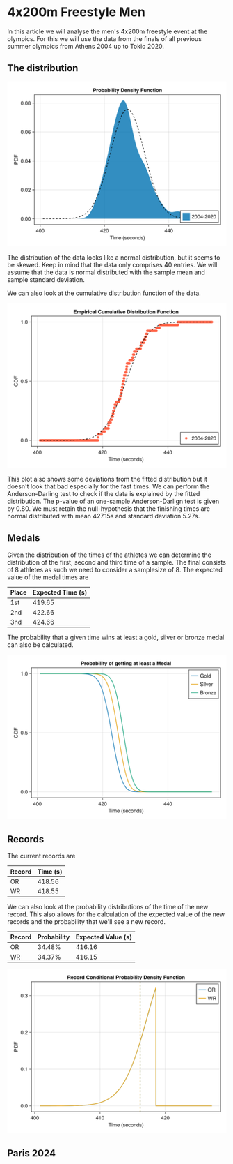 # 4x200m Freestyle Men

In this article we will analyse the men's 4x200m freestyle event at the olympics. For this we will use the data from the finals of all previous summer olympics from Athens 2004 up to Tokio 2020. 

## The distribution

<p><img alt="freestyle-4x200m-men-pdf" src="../images/freestyle/freestyle-4x200m-men-distributionpdf.svg" style="float:center; width:600px" /></p>

The distribution of the data looks like a normal distribution, but it seems to be skewed. Keep in mind that the data only comprises 40 entries. We will assume that the data is normal distributed with the sample mean and sample standard deviation.

We can also look at the cumulative distribution function of the data.
<p><img alt="freestyle-4x200m-men-cdf" src="../images/freestyle/freestyle-4x200m-men-distributioncdf.svg" style="float:center; width:600px" /></p>
This plot also shows some deviations from the fitted distribution but it doesn't look that bad especially for the fast times. We can perform the Anderson-Darling test to check if the data is explained by the fitted distribution. The p-value of an one-sample Anderson-Darlign test is given by 0.80. We must retain the null-hypothesis that the finishing times are normal distributed with mean 427.15s and standard deviation 5.27s.

## Medals
Given the distribution of the times of the athletes we can determine the distribution of the first, second and third time of a sample. The final consists of 8 athletes as such we need to consider a samplesize of 8. The expected value of the medal times are

| Place | Expected Time (s) |
| ----- | ------------- |
| 1st | 419.65 |
| 2nd | 422.66 |
| 3nd | 424.66 |

The probability that a given time wins at least a gold, silver or bronze medal can also be calculated.
<p><img alt="freestyle-4x200m-men-medal" src="../images/freestyle/freestyle-4x200m-men-medal.svg" style="float:center; width:600px" /></p>

## Records
The current records are

| Record | Time (s) |
|----|-------|
| OR | 418.56|
| WR | 418.55|

We can also look at the probability distributions of the time of the new record. This also allows for the calculation of the expected value of the new records and the probability that we'll see a new record.

| Record | Probability | Expected Value (s)|
| -- | ------ | --- |
| OR | 34.48% | 416.16 |
| WR | 34.37% | 416.15 |

<p><img alt="freestyle-4x200m-men-record" src="../images/freestyle/freestyle-4x200m-men-records.svg" style="float:center; width:600px" /></p>


## Paris 2024
